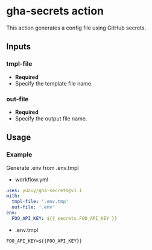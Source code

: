 # gha-secrets action

This action generates a config file using GitHub secrets.

## Inputs

### tmpl-file

- **Required**
- Specify the template file name.

### out-file

- **Required**
- Specify the output file name.

## Usage

### Example

Generate .env from .env.tmpl
- workflow.yml
```yaml
uses: yuzuy/gha-secrets@v1.1
with:
  tmpl-file: '.env.tmp'
  out-file: '.env'
env:
  FOO_API_KEY: ${{ secrets.FOO_API_KEY }}
```

- .env.tmpl
```env
FOO_API_KEY=${{FOO_API_KEY}}
```
